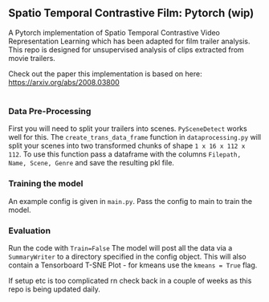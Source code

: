 ## Spatio Temporal Contrastive Film: Pytorch (wip)
A Pytorch implementation of Spatio Temporal Contrastive Video Representation Learning which has been adapted for film trailer analysis. 
This repo is designed for unsupervised analysis of clips extracted from movie trailers. 

Check out the paper this implementation is based on here: https://arxiv.org/abs/2008.03800
#
### Data Pre-Processing
First you will need to split your trailers into scenes. `PySceneDetect` works well for this. 
The `create_trans_data_frame` function in `dataprocessing.py` will split your scenes into two transformed chunks of shape `1 x 16 x 112 x 112`. 
To use this function pass a dataframe with the columns `Filepath, Name, Scene, Genre` and save the resulting pkl file. 

### Training the model
An example config is given in `main.py`. Pass the config to main to train the model. 

### Evaluation
Run the code with `Train=False` 
The model will post all the data via a `SummaryWriter` to a directory specified in the config object. This will also contain a Tensorboard T-SNE Plot - for kmeans use the `kmeans = True` flag.

If setup etc is too complicated rn check back in a couple of weeks as this repo is being updated daily.

